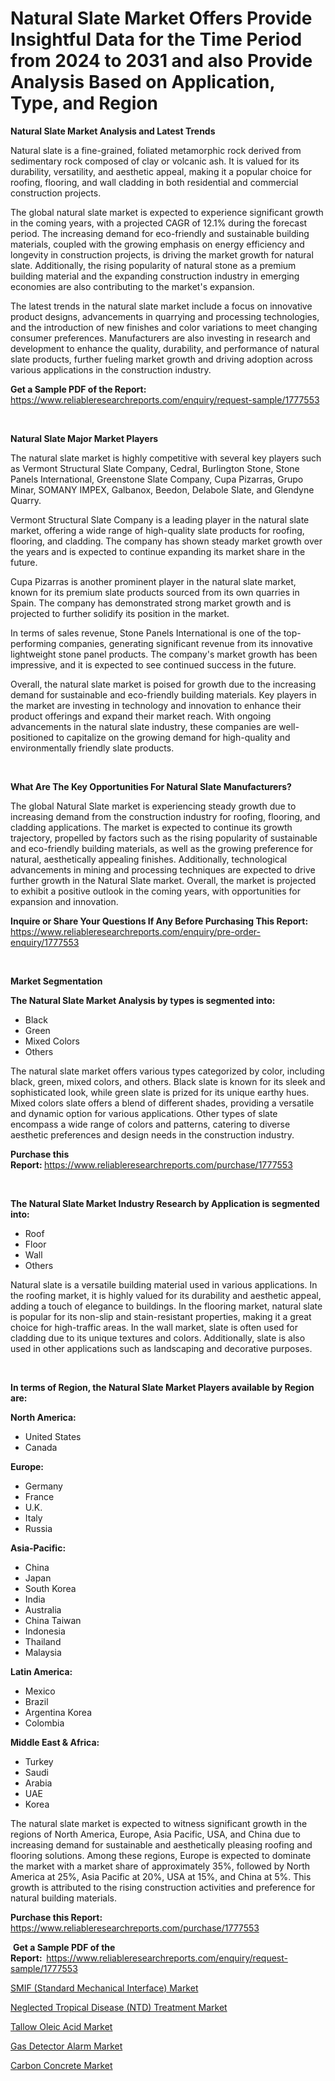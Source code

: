 <p><h1>Natural Slate Market Offers Provide Insightful Data for the Time Period from 2024 to 2031 and also Provide Analysis Based on Application, Type, and Region</h1></p><p><strong>Natural Slate Market Analysis and Latest Trends</strong></p>
<p><p>Natural slate is a fine-grained, foliated metamorphic rock derived from sedimentary rock composed of clay or volcanic ash. It is valued for its durability, versatility, and aesthetic appeal, making it a popular choice for roofing, flooring, and wall cladding in both residential and commercial construction projects.</p><p>The global natural slate market is expected to experience significant growth in the coming years, with a projected CAGR of 12.1% during the forecast period. The increasing demand for eco-friendly and sustainable building materials, coupled with the growing emphasis on energy efficiency and longevity in construction projects, is driving the market growth for natural slate. Additionally, the rising popularity of natural stone as a premium building material and the expanding construction industry in emerging economies are also contributing to the market's expansion.</p><p>The latest trends in the natural slate market include a focus on innovative product designs, advancements in quarrying and processing technologies, and the introduction of new finishes and color variations to meet changing consumer preferences. Manufacturers are also investing in research and development to enhance the quality, durability, and performance of natural slate products, further fueling market growth and driving adoption across various applications in the construction industry.</p></p>
<p><strong>Get a Sample PDF of the Report:&nbsp;</strong> <a href="https://www.reliableresearchreports.com/enquiry/request-sample/1777553">https://www.reliableresearchreports.com/enquiry/request-sample/1777553</a></p>
<p>&nbsp;</p>
<p><strong>Natural Slate Major Market Players</strong></p>
<p><p>The natural slate market is highly competitive with several key players such as Vermont Structural Slate Company, Cedral, Burlington Stone, Stone Panels International, Greenstone Slate Company, Cupa Pizarras, Grupo Minar, SOMANY IMPEX, Galbanox, Beedon, Delabole Slate, and Glendyne Quarry.</p><p>Vermont Structural Slate Company is a leading player in the natural slate market, offering a wide range of high-quality slate products for roofing, flooring, and cladding. The company has shown steady market growth over the years and is expected to continue expanding its market share in the future.</p><p>Cupa Pizarras is another prominent player in the natural slate market, known for its premium slate products sourced from its own quarries in Spain. The company has demonstrated strong market growth and is projected to further solidify its position in the market.</p><p>In terms of sales revenue, Stone Panels International is one of the top-performing companies, generating significant revenue from its innovative lightweight stone panel products. The company's market growth has been impressive, and it is expected to see continued success in the future.</p><p>Overall, the natural slate market is poised for growth due to the increasing demand for sustainable and eco-friendly building materials. Key players in the market are investing in technology and innovation to enhance their product offerings and expand their market reach. With ongoing advancements in the natural slate industry, these companies are well-positioned to capitalize on the growing demand for high-quality and environmentally friendly slate products.</p></p>
<p>&nbsp;</p>
<p><strong>What Are The Key Opportunities For Natural Slate Manufacturers?</strong></p>
<p><p>The global Natural Slate market is experiencing steady growth due to increasing demand from the construction industry for roofing, flooring, and cladding applications. The market is expected to continue its growth trajectory, propelled by factors such as the rising popularity of sustainable and eco-friendly building materials, as well as the growing preference for natural, aesthetically appealing finishes. Additionally, technological advancements in mining and processing techniques are expected to drive further growth in the Natural Slate market. Overall, the market is projected to exhibit a positive outlook in the coming years, with opportunities for expansion and innovation.</p></p>
<p><strong>Inquire or Share Your Questions If Any Before Purchasing This Report:</strong> <a href="https://www.reliableresearchreports.com/enquiry/pre-order-enquiry/1777553">https://www.reliableresearchreports.com/enquiry/pre-order-enquiry/1777553</a></p>
<p>&nbsp;</p>
<p><strong>Market Segmentation</strong></p>
<p><strong>The Natural Slate Market Analysis by types is segmented into:</strong></p>
<p><ul><li>Black</li><li>Green</li><li>Mixed Colors</li><li>Others</li></ul></p>
<p><p>The natural slate market offers various types categorized by color, including black, green, mixed colors, and others. Black slate is known for its sleek and sophisticated look, while green slate is prized for its unique earthy hues. Mixed colors slate offers a blend of different shades, providing a versatile and dynamic option for various applications. Other types of slate encompass a wide range of colors and patterns, catering to diverse aesthetic preferences and design needs in the construction industry.</p></p>
<p><strong>Purchase this Report:&nbsp;</strong><a href="https://www.reliableresearchreports.com/purchase/1777553">https://www.reliableresearchreports.com/purchase/1777553</a></p>
<p>&nbsp;</p>
<p><strong>The Natural Slate Market Industry Research by Application is segmented into:</strong></p>
<p><ul><li>Roof</li><li>Floor</li><li>Wall</li><li>Others</li></ul></p>
<p><p>Natural slate is a versatile building material used in various applications. In the roofing market, it is highly valued for its durability and aesthetic appeal, adding a touch of elegance to buildings. In the flooring market, natural slate is popular for its non-slip and stain-resistant properties, making it a great choice for high-traffic areas. In the wall market, slate is often used for cladding due to its unique textures and colors. Additionally, slate is also used in other applications such as landscaping and decorative purposes.</p></p>
<p>&nbsp;</p>
<p><strong>In terms of Region, the Natural Slate Market Players available by Region are:</strong></p>
<p>
    <p> <strong> North America: </strong>
        <ul>
            <li>United States</li>
            <li>Canada</li>
        </ul>
        </p> 
    <p> <strong> Europe: </strong>
        <ul>
            <li>Germany</li>
            <li>France</li>
            <li>U.K.</li>
            <li>Italy</li>
            <li>Russia</li>
        </ul>
        </p> 
    <p> <strong> Asia-Pacific: </strong>
        <ul>
            <li>China</li>
            <li>Japan</li>
            <li>South Korea</li>
            <li>India</li>
            <li>Australia</li>
            <li>China Taiwan</li>
            <li>Indonesia</li>
            <li>Thailand</li>
            <li>Malaysia</li>
        </ul>
        </p> 
    <p> <strong> Latin America: </strong>
        <ul>
            <li>Mexico</li>
            <li>Brazil</li>
            <li>Argentina Korea</li>
            <li>Colombia</li>
        </ul>
        </p> 
    <p> <strong> Middle East & Africa: </strong>
        <ul>
            <li>Turkey</li>
            <li>Saudi</li>
            <li>Arabia</li>
            <li>UAE</li>
            <li>Korea</li>
        </ul>
    </p>
    </p>
<p><p>The natural slate market is expected to witness significant growth in the regions of North America, Europe, Asia Pacific, USA, and China due to increasing demand for sustainable and aesthetically pleasing roofing and flooring solutions. Among these regions, Europe is expected to dominate the market with a market share of approximately 35%, followed by North America at 25%, Asia Pacific at 20%, USA at 15%, and China at 5%. This growth is attributed to the rising construction activities and preference for natural building materials.</p></p>
<p><strong>Purchase this Report: </strong><a href="https://www.reliableresearchreports.com/purchase/1777553">https://www.reliableresearchreports.com/purchase/1777553</a></p>
<p>&nbsp;<strong>Get a Sample PDF of the Report:&nbsp;&nbsp;</strong><a href="https://www.reliableresearchreports.com/enquiry/request-sample/1777553">https://www.reliableresearchreports.com/enquiry/request-sample/1777553</a></p>
<p><strong></strong></p>
<p><p><a href="https://gratis-rainforest-2ca.notion.site/SMIF-Standard-Mechanical-Interface-Market-Research-Report-Provides-thorough-Industry-Overview-whi-3f34936c613043ff977ea72047cdb61e">SMIF (Standard Mechanical Interface) Market</a></p><p><a href="https://view.publitas.com/reportprime-1/neglected-tropical-disease-ntd-treatment-market-analysis-and-market-size-global-industry-overview-market-segmentation-and-forecast-2023-to-2030/">Neglected Tropical Disease (NTD) Treatment Market</a></p><p><a href="https://github.com/zjyglelu/Market-Research-Report-List-1/blob/main/tallow-oleic-acid-market.md">Tallow Oleic Acid Market</a></p><p><a href="https://issuu.com/reportprime-2/docs/gas-detector-alarm-market-size-2030.pptx">Gas Detector Alarm Market</a></p><p><a href="https://github.com/mbisetmhermsr/Market-Research-Report-List-1/blob/main/carbon-concrete-market.md">Carbon Concrete Market</a></p></p>